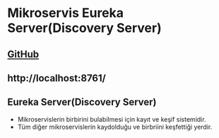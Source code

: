 # Mikroservis Eureka Server(Discovery Server)

[GitHub](https://github.com/hamitmizrak/offline_microservis_eureka_server)
---
http://localhost:8761/
---

## Eureka Server(Discovery Server)
- Mikroservislerin birbirini bulabilmesi için kayıt ve keşif sistemidir.
- Tüm diğer mikroservislerin kaydolduğu ve birbriini keşfettiği yerdir.
